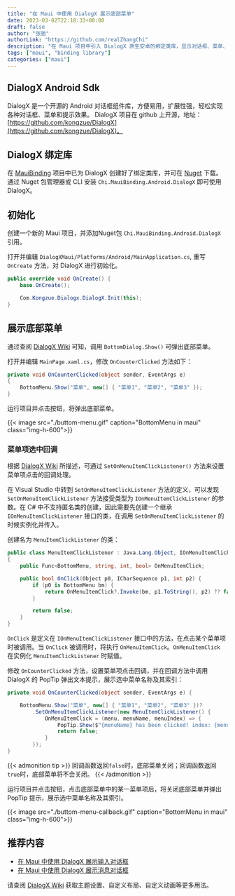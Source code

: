 ```yaml
---
title: "在 Maui 中使用 DialogX 展示底部菜单"
date: 2023-03-02T22:18:33+08:00
draft: false
author: "张驰"
authorLink: "https://github.com/realZhangChi"
description: "在 Maui 项目中引入 DialogX 原生安卓的绑定类库，显示对话框、菜单、提示效果、输入框"
tags: ["maui", "binding library"]
categories: ["maui"]
---
```


## DialogX Android Sdk

DialogX 是一个开源的 Android 对话框组件库，方便易用，扩展性强，轻松实现各种对话框、菜单和提示效果。
DialogX 项目在 github 上开源，地址：[https://github.com/kongzue/DialogX](https://github.com/kongzue/DialogX)。

## DialogX 绑定库

在 [MauiBinding](https://github.com/realZhangChi/MauiBinding) 项目中已为 DialogX 创建好了绑定类库，并可在 [Nuget](https://www.nuget.org/packages/Chi.MauiBinding.Android.DialogX) 下载。通过 Nuget 包管理器或 CLI 安装 `Chi.MauiBinding.Android.DialogX` 即可使用 DialogX。

## 初始化

创建一个新的 Maui 项目，并添加Nuget包 `Chi.MauiBinding.Android.DialogX` 引用。

打开并编辑 `DialogXMaui/Platforms/Android/MainApplication.cs`, 重写 `OnCreate` 方法，对 DialogX 进行初始化。

``` csharp
public override void OnCreate() {
    base.OnCreate();

    Com.Kongzue.Dialogx.DialogX.Init(this);
}
```

## 展示底部菜单

通过查阅 [DialogX Wiki](https://github.com/kongzue/DialogX/wiki/%E5%BA%95%E9%83%A8%E5%AF%B9%E8%AF%9D%E6%A1%86-BottomDialog-%E5%92%8C%E5%BA%95%E9%83%A8%E8%8F%9C%E5%8D%95-BottomMenu) 可知，调用 `BottomDialog.Show()` 可弹出底部菜单。

打开并编辑 `MainPage.xaml.cs`，修改 `OnCounterClicked` 方法如下：

``` csharp
private void OnCounterClicked(object sender, EventArgs e)
{
    BottomMenu.Show("菜单", new[] { "菜单1", "菜单2", "菜单3" });
}
```

运行项目并点击按钮，将弹出底部菜单。

{{< image src="./buttom-menu.gif" caption="BottomMenu in maui" class="img-h-600">}}

### 菜单项选中回调

根据 [DialogX Wiki](https://github.com/kongzue/DialogX/wiki/%E5%BA%95%E9%83%A8%E5%AF%B9%E8%AF%9D%E6%A1%86-BottomDialog-%E5%92%8C%E5%BA%95%E9%83%A8%E8%8F%9C%E5%8D%95-BottomMenu#%E6%98%BE%E7%A4%BA%E4%B8%80%E4%B8%AA%E5%BA%95%E9%83%A8%E8%8F%9C%E5%8D%95) 所描述，可通过 `SetOnMenuItemClickListener()` 方法来设置菜单项点击的回调处理。

在 Visual Studio 中转到 `SetOnMenuItemClickListener` 方法的定义，可以发现 `SetOnMenuItemClickListener` 方法接受类型为 `IOnMenuItemClickListener` 的参数。在 C# 中不支持匿名类的创建，因此需要先创建一个继承 `IOnMenuItemClickListener` 接口的类，在调用 `SetOnMenuItemClickListener` 的时候实例化并传入。

创建名为 `MenuItemClickListener` 的类：

``` csharp
public class MenuItemClickListener : Java.Lang.Object, IOnMenuItemClickListener
{
    public Func<BottomMenu, string, int, bool> OnMenuItemClick;

    public bool OnClick(Object p0, ICharSequence p1, int p2) {
        if (p0 is BottomMenu bm) {
            return OnMenuItemClick?.Invoke(bm, p1.ToString(), p2) ?? false;
        }

        return false;
    }
}
```

`OnClick` 是定义在 `IOnMenuItemClickListener` 接口中的方法，在点击某个菜单项时被调用。当 `OnClick` 被调用时，将执行 `OnMenuItemClick`。`OnMenuItemClick` 在实例化 `MenuItemClickListener` 时赋值。

修改 `OnCounterClicked` 方法，设置菜单项点击回调，并在回调方法中调用 DialogX 的 PopTip 弹出文本提示，展示选中菜单名称及其索引：

``` csharp
private void OnCounterClicked(object sender, EventArgs e) {

    BottomMenu.Show("菜单", new[] { "菜单1", "菜单2", "菜单3" })?
        .SetOnMenuItemClickListener(new MenuItemClickListener() {
            OnMenuItemClick = (menu, menuName, menuIndex) => {
                PopTip.Show($"{menuName} has been clicked! index: {menuIndex}");
                return false;
            }
        });
}
```

{{< admonition tip >}}
回调函数返回`false`时，底部菜单关闭；回调函数返回`true`时，底部菜单将不会关闭。
{{< /admonition >}}

运行项目并点击按钮，点击底部菜单中的某一菜单项后，将关闭底部菜单并弹出 PopTip 提示，展示选中菜单名称及其索引。

{{< image src="./buttom-menu-callback.gif" caption="BottomMenu in maui" class="img-h-600">}}

## 推荐内容

- [在 Maui 中使用 DialogX 展示输入对话框](https://zhangchi.io/posts/use-dialogx-in-maui-2/)
- [在 Maui 中使用 DialogX 展示消息对话框](https://zhangchi.io/posts/use-dialogx-in-maui/)

请查阅 [DialogX Wiki](https://github.com/kongzue/DialogX/wiki/%E5%BA%95%E9%83%A8%E5%AF%B9%E8%AF%9D%E6%A1%86-BottomDialog-%E5%92%8C%E5%BA%95%E9%83%A8%E8%8F%9C%E5%8D%95-BottomMenu) 获取主题设置、自定义布局、自定义动画等更多用法。
